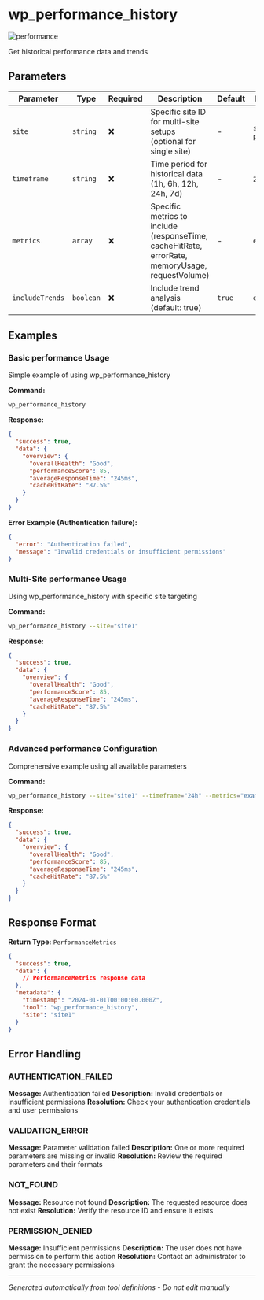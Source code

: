 # wp_performance_history

![performance](https://img.shields.io/badge/category-performance-brightgreen)

Get historical performance data and trends

## Parameters

| Parameter       | Type      | Required | Description                                                                                     | Default | Examples              |
| --------------- | --------- | -------- | ----------------------------------------------------------------------------------------------- | ------- | --------------------- |
| `site`          | `string`  | ❌       | Specific site ID for multi-site setups (optional for single site)                               | -       | `site1`, `production` |
| `timeframe`     | `string`  | ❌       | Time period for historical data (1h, 6h, 12h, 24h, 7d)                                          | -       | `24h`, `7d`           |
| `metrics`       | `array`   | ❌       | Specific metrics to include (responseTime, cacheHitRate, errorRate, memoryUsage, requestVolume) | -       | `example`             |
| `includeTrends` | `boolean` | ❌       | Include trend analysis (default: true)                                                          | `true`  | `example`             |

## Examples

### Basic performance Usage

Simple example of using wp_performance_history

**Command:**

```bash
wp_performance_history
```

**Response:**

```json
{
  "success": true,
  "data": {
    "overview": {
      "overallHealth": "Good",
      "performanceScore": 85,
      "averageResponseTime": "245ms",
      "cacheHitRate": "87.5%"
    }
  }
}
```

**Error Example (Authentication failure):**

```json
{
  "error": "Authentication failed",
  "message": "Invalid credentials or insufficient permissions"
}
```

### Multi-Site performance Usage

Using wp_performance_history with specific site targeting

**Command:**

```bash
wp_performance_history --site="site1"
```

**Response:**

```json
{
  "success": true,
  "data": {
    "overview": {
      "overallHealth": "Good",
      "performanceScore": 85,
      "averageResponseTime": "245ms",
      "cacheHitRate": "87.5%"
    }
  }
}
```

### Advanced performance Configuration

Comprehensive example using all available parameters

**Command:**

```bash
wp_performance_history --site="site1" --timeframe="24h" --metrics="example_value" --includeTrends="example_value"
```

**Response:**

```json
{
  "success": true,
  "data": {
    "overview": {
      "overallHealth": "Good",
      "performanceScore": 85,
      "averageResponseTime": "245ms",
      "cacheHitRate": "87.5%"
    }
  }
}
```

## Response Format

**Return Type:** `PerformanceMetrics`

```json
{
  "success": true,
  "data": {
    // PerformanceMetrics response data
  },
  "metadata": {
    "timestamp": "2024-01-01T00:00:00.000Z",
    "tool": "wp_performance_history",
    "site": "site1"
  }
}
```

## Error Handling

### AUTHENTICATION_FAILED

**Message:** Authentication failed **Description:** Invalid credentials or insufficient permissions **Resolution:**
Check your authentication credentials and user permissions

### VALIDATION_ERROR

**Message:** Parameter validation failed **Description:** One or more required parameters are missing or invalid
**Resolution:** Review the required parameters and their formats

### NOT_FOUND

**Message:** Resource not found **Description:** The requested resource does not exist **Resolution:** Verify the
resource ID and ensure it exists

### PERMISSION_DENIED

**Message:** Insufficient permissions **Description:** The user does not have permission to perform this action
**Resolution:** Contact an administrator to grant the necessary permissions

---

_Generated automatically from tool definitions - Do not edit manually_
